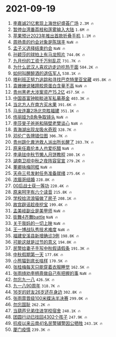 # 2021-09-19

1. [李嘉诚21亿套现上海世纪盛荟广场](https://s.weibo.com/weibo?q=%23%E6%9D%8E%E5%98%89%E8%AF%9A21%E4%BA%BF%E5%A5%97%E7%8E%B0%E4%B8%8A%E6%B5%B7%E4%B8%96%E7%BA%AA%E7%9B%9B%E8%8D%9F%E5%B9%BF%E5%9C%BA%23&Refer=top) `2.3M 🔥`
1. [暂停台湾番荔枝和莲雾输入大陆](https://s.weibo.com/weibo?q=%23%E6%9A%82%E5%81%9C%E5%8F%B0%E6%B9%BE%E7%95%AA%E8%8D%94%E6%9E%9D%E5%92%8C%E8%8E%B2%E9%9B%BE%E8%BE%93%E5%85%A5%E5%A4%A7%E9%99%86%23&Refer=top) `1.6M 🔥`
1. [苹果预计2023年推出首款折叠手机](https://s.weibo.com/weibo?q=%23%E8%8B%B9%E6%9E%9C%E9%A2%84%E8%AE%A12023%E5%B9%B4%E6%8E%A8%E5%87%BA%E9%A6%96%E6%AC%BE%E6%8A%98%E5%8F%A0%E6%89%8B%E6%9C%BA%23&Refer=top) `1.1M 🔥`
1. [周扬青的约会对象是陈瑞丰](https://s.weibo.com/weibo?q=%23%E5%91%A8%E6%89%AC%E9%9D%92%E7%9A%84%E7%BA%A6%E4%BC%9A%E5%AF%B9%E8%B1%A1%E6%98%AF%E9%99%88%E7%91%9E%E4%B8%B0%23&Refer=top) `NaN 🔥`
1. [孟子义选择结束约会](https://s.weibo.com/weibo?q=%23%E5%AD%9F%E5%AD%90%E4%B9%89%E9%80%89%E6%8B%A9%E7%BB%93%E6%9D%9F%E7%BA%A6%E4%BC%9A%23&Refer=top) `NaN 🔥`
1. [孙颖莎的球拍上有马龙照片](https://s.weibo.com/weibo?q=%23%E5%AD%99%E9%A2%96%E8%8E%8E%E7%9A%84%E7%90%83%E6%8B%8D%E4%B8%8A%E6%9C%89%E9%A9%AC%E9%BE%99%E7%85%A7%E7%89%87%23&Refer=top) `744.0K 🔥`
1. [九月份的工资千万别乱花](https://s.weibo.com/weibo?q=%23%E4%B9%9D%E6%9C%88%E4%BB%BD%E7%9A%84%E5%B7%A5%E8%B5%84%E5%8D%83%E4%B8%87%E5%88%AB%E4%B9%B1%E8%8A%B1%23&Refer=top) `731.7K 🔥`
1. [为什么武汉人喜欢边走边吃热干面](https://s.weibo.com/weibo?q=%23%E4%B8%BA%E4%BB%80%E4%B9%88%E6%AD%A6%E6%B1%89%E4%BA%BA%E5%96%9C%E6%AC%A2%E8%BE%B9%E8%B5%B0%E8%BE%B9%E5%90%83%E7%83%AD%E5%B9%B2%E9%9D%A2%23&Refer=top) `584.2K 🔥`
1. [如何叫醒醉酒的退伍军人](https://s.weibo.com/weibo?q=%E5%A6%82%E4%BD%95%E5%8F%AB%E9%86%92%E9%86%89%E9%85%92%E7%9A%84%E9%80%80%E4%BC%8D%E5%86%9B%E4%BA%BA&Refer=top) `538.1K 🔥`
1. [塔利班正努力追踪和寻找巴克特里亚宝藏](https://s.weibo.com/weibo?q=%23%E5%A1%94%E5%88%A9%E7%8F%AD%E6%AD%A3%E5%8A%AA%E5%8A%9B%E8%BF%BD%E8%B8%AA%E5%92%8C%E5%AF%BB%E6%89%BE%E5%B7%B4%E5%85%8B%E7%89%B9%E9%87%8C%E4%BA%9A%E5%AE%9D%E8%97%8F%23&Refer=top) `495.8K 🔥`
1. [袁姗姗说猪蹄胶原蛋白含量不高](https://s.weibo.com/weibo?q=%23%E8%A2%81%E5%A7%97%E5%A7%97%E8%AF%B4%E7%8C%AA%E8%B9%84%E8%83%B6%E5%8E%9F%E8%9B%8B%E7%99%BD%E5%90%AB%E9%87%8F%E4%B8%8D%E9%AB%98%23&Refer=top) `NaN 🔥`
1. [贵州黑老大涉案资产15.2亿](https://s.weibo.com/weibo?q=%23%E8%B4%B5%E5%B7%9E%E9%BB%91%E8%80%81%E5%A4%A7%E6%B6%89%E6%A1%88%E8%B5%84%E4%BA%A715.2%E4%BA%BF%23&Refer=top) `457.5K 🔥`
1. [中国首富钟睒睒进军私募基金](https://s.weibo.com/weibo?q=%23%E4%B8%AD%E5%9B%BD%E9%A6%96%E5%AF%8C%E9%92%9F%E7%9D%92%E7%9D%92%E8%BF%9B%E5%86%9B%E7%A7%81%E5%8B%9F%E5%9F%BA%E9%87%91%23&Refer=top) `403.3K 🔥`
1. [当北方人在南方买水果](https://s.weibo.com/weibo?q=%23%E5%BD%93%E5%8C%97%E6%96%B9%E4%BA%BA%E5%9C%A8%E5%8D%97%E6%96%B9%E4%B9%B0%E6%B0%B4%E6%9E%9C%23&Refer=top) `391.6K 🔥`
1. [马龙连赢2场北京胜福建](https://s.weibo.com/weibo?q=%23%E9%A9%AC%E9%BE%99%E8%BF%9E%E8%B5%A22%E5%9C%BA%E5%8C%97%E4%BA%AC%E8%83%9C%E7%A6%8F%E5%BB%BA%23&Refer=top) `351.1K 🔥`
1. [佟丽娅为B角争取镜头](https://s.weibo.com/weibo?q=%23%E4%BD%9F%E4%B8%BD%E5%A8%85%E4%B8%BAB%E8%A7%92%E4%BA%89%E5%8F%96%E9%95%9C%E5%A4%B4%23&Refer=top) `NaN 🔥`
1. [李莎旻子爸爸和隔壁老樊谈心](https://s.weibo.com/weibo?q=%23%E6%9D%8E%E8%8E%8E%E6%97%BB%E5%AD%90%E7%88%B8%E7%88%B8%E5%92%8C%E9%9A%94%E5%A3%81%E8%80%81%E6%A8%8A%E8%B0%88%E5%BF%83%23&Refer=top) `NaN 🔥`
1. [青海湖出现龙吸水奇观](https://s.weibo.com/weibo?q=%23%E9%9D%92%E6%B5%B7%E6%B9%96%E5%87%BA%E7%8E%B0%E9%BE%99%E5%90%B8%E6%B0%B4%E5%A5%87%E8%A7%82%23&Refer=top) `328.7K 🔥`
1. [邓伦广告牌错位图](https://s.weibo.com/weibo?q=%23%E9%82%93%E4%BC%A6%E5%B9%BF%E5%91%8A%E7%89%8C%E9%94%99%E4%BD%8D%E5%9B%BE%23&Refer=top) `306.7K 🔥`
1. [贵州跳化粪池救人派出所长醒了](https://s.weibo.com/weibo?q=%23%E8%B4%B5%E5%B7%9E%E8%B7%B3%E5%8C%96%E7%B2%AA%E6%B1%A0%E6%95%91%E4%BA%BA%E6%B4%BE%E5%87%BA%E6%89%80%E9%95%BF%E9%86%92%E4%BA%86%23&Refer=top) `283.7K 🔥`
1. [原来任嘉伦本人也爱吃醋](https://s.weibo.com/weibo?q=%23%E5%8E%9F%E6%9D%A5%E4%BB%BB%E5%98%89%E4%BC%A6%E6%9C%AC%E4%BA%BA%E4%B9%9F%E7%88%B1%E5%90%83%E9%86%8B%23&Refer=top) `NaN 🔥`
1. [李承铉中秋节懒人月饼教程](https://s.weibo.com/weibo?q=%23%E6%9D%8E%E6%89%BF%E9%93%89%E4%B8%AD%E7%A7%8B%E8%8A%82%E6%87%92%E4%BA%BA%E6%9C%88%E9%A5%BC%E6%95%99%E7%A8%8B%23&Refer=top) `280.1K 🔥`
1. [湖南卫视中秋之夜阵容官宣](https://s.weibo.com/weibo?q=%23%E6%B9%96%E5%8D%97%E5%8D%AB%E8%A7%86%E4%B8%AD%E7%A7%8B%E4%B9%8B%E5%A4%9C%E9%98%B5%E5%AE%B9%E5%AE%98%E5%AE%A3%23&Refer=top) `279.2K 🔥`
1. [董卿咏梅同框](https://s.weibo.com/weibo?q=%23%E8%91%A3%E5%8D%BF%E5%92%8F%E6%A2%85%E5%90%8C%E6%A1%86%23&Refer=top) `NaN 🔥`
1. [天舟三号发射任务准备就绪](https://s.weibo.com/weibo?q=%E5%A4%A9%E8%88%9F%E4%B8%89%E5%8F%B7%E5%8F%91%E5%B0%84%E4%BB%BB%E5%8A%A1%E5%87%86%E5%A4%87%E5%B0%B1%E7%BB%AA&Refer=top) `275.6K 🔥`
1. [浓眉哥结婚](https://s.weibo.com/weibo?q=%23%E6%B5%93%E7%9C%89%E5%93%A5%E7%BB%93%E5%A9%9A%23&Refer=top) `228.8K 🔥`
1. [00后战士获一等功](https://s.weibo.com/weibo?q=%2300%E5%90%8E%E6%88%98%E5%A3%AB%E8%8E%B7%E4%B8%80%E7%AD%89%E5%8A%9F%23&Refer=top) `220.4K 🔥`
1. [原来呵字有六个读音](https://s.weibo.com/weibo?q=%23%E5%8E%9F%E6%9D%A5%E5%91%B5%E5%AD%97%E6%9C%89%E5%85%AD%E4%B8%AA%E8%AF%BB%E9%9F%B3%23&Refer=top) `215.8K 🔥`
1. [学校给流浪猫做了房子](https://s.weibo.com/weibo?q=%23%E5%AD%A6%E6%A0%A1%E7%BB%99%E6%B5%81%E6%B5%AA%E7%8C%AB%E5%81%9A%E4%BA%86%E6%88%BF%E5%AD%90%23&Refer=top) `208.1K 🔥`
1. [故宫辟谣趁夜挖宝](https://s.weibo.com/weibo?q=%23%E6%95%85%E5%AE%AB%E8%BE%9F%E8%B0%A3%E8%B6%81%E5%A4%9C%E6%8C%96%E5%AE%9D%23&Refer=top) `199.4K 🔥`
1. [孟美岐副业是美甲师](https://s.weibo.com/weibo?q=%23%E5%AD%9F%E7%BE%8E%E5%B2%90%E5%89%AF%E4%B8%9A%E6%98%AF%E7%BE%8E%E7%94%B2%E5%B8%88%23&Refer=top) `NaN 🔥`
1. [街舞4齐舞battle](https://s.weibo.com/weibo?q=%23%E8%A1%97%E8%88%9E4%E9%BD%90%E8%88%9Ebattle%23&Refer=top) `NaN 🔥`
1. [关于我妈的一切上映](https://s.weibo.com/weibo?q=%23%E5%85%B3%E4%BA%8E%E6%88%91%E5%A6%88%E7%9A%84%E4%B8%80%E5%88%87%E4%B8%8A%E6%98%A0%23&Refer=top) `NaN 🔥`
1. [王一博战队秀技术难度](https://s.weibo.com/weibo?q=%23%E7%8E%8B%E4%B8%80%E5%8D%9A%E6%88%98%E9%98%9F%E7%A7%80%E6%8A%80%E6%9C%AF%E9%9A%BE%E5%BA%A6%23&Refer=top) `NaN 🔥`
1. [福建安溪县新增确诊3例](https://s.weibo.com/weibo?q=%23%E7%A6%8F%E5%BB%BA%E5%AE%89%E6%BA%AA%E5%8E%BF%E6%96%B0%E5%A2%9E%E7%A1%AE%E8%AF%8A3%E4%BE%8B%23&Refer=top) `198.8K 🔥`
1. [可能这就是过节的意义](https://s.weibo.com/weibo?q=%23%E5%8F%AF%E8%83%BD%E8%BF%99%E5%B0%B1%E6%98%AF%E8%BF%87%E8%8A%82%E7%9A%84%E6%84%8F%E4%B9%89%23&Refer=top) `194.0K 🔥`
1. [民警给妻子手写中秋假请假条](https://s.weibo.com/weibo?q=%23%E6%B0%91%E8%AD%A6%E7%BB%99%E5%A6%BB%E5%AD%90%E6%89%8B%E5%86%99%E4%B8%AD%E7%A7%8B%E5%81%87%E8%AF%B7%E5%81%87%E6%9D%A1%23&Refer=top) `191.3K 🔥`
1. [中秋假期第一天](https://s.weibo.com/weibo?q=%23%E4%B8%AD%E7%A7%8B%E5%81%87%E6%9C%9F%E7%AC%AC%E4%B8%80%E5%A4%A9%23&Refer=top) `177.6K 🔥`
1. [小熊猫到底长啥样](https://s.weibo.com/weibo?q=%23%E5%B0%8F%E7%86%8A%E7%8C%AB%E5%88%B0%E5%BA%95%E9%95%BF%E5%95%A5%E6%A0%B7%23&Refer=top) `170.5K 🔥`
1. [张桂梅每天只能穿着衣服睡觉](https://s.weibo.com/weibo?q=%E5%BC%A0%E6%A1%82%E6%A2%85%E6%AF%8F%E5%A4%A9%E5%8F%AA%E8%83%BD%E7%A9%BF%E7%9D%80%E8%A1%A3%E6%9C%8D%E7%9D%A1%E8%A7%89&Refer=top) `162.5K 🔥`
1. [张雨绮劝李柄熹做自己有把握的事](https://s.weibo.com/weibo?q=%23%E5%BC%A0%E9%9B%A8%E7%BB%AE%E5%8A%9D%E6%9D%8E%E6%9F%84%E7%86%B9%E5%81%9A%E8%87%AA%E5%B7%B1%E6%9C%89%E6%8A%8A%E6%8F%A1%E7%9A%84%E4%BA%8B%23&Refer=top) `NaN 🔥`
1. [勿忘九一八](https://s.weibo.com/weibo?q=%23%E5%8B%BF%E5%BF%98%E4%B9%9D%E4%B8%80%E5%85%AB%23&Refer=top) `426.5K 🔥`
1. [九一八90周年](https://s.weibo.com/weibo?q=%23%E4%B9%9D%E4%B8%80%E5%85%AB90%E5%91%A8%E5%B9%B4%23&Refer=top) `318.7K 🔥`
1. [16岁的好友26岁还在身边](https://s.weibo.com/weibo?q=%2316%E5%B2%81%E7%9A%84%E5%A5%BD%E5%8F%8B26%E5%B2%81%E8%BF%98%E5%9C%A8%E8%BA%AB%E8%BE%B9%23&Refer=top) `302.8K 🔥`
1. [张雨霏晋级100米蝶泳半决赛](https://s.weibo.com/weibo?q=%23%E5%BC%A0%E9%9B%A8%E9%9C%8F%E6%99%8B%E7%BA%A7100%E7%B1%B3%E8%9D%B6%E6%B3%B3%E5%8D%8A%E5%86%B3%E8%B5%9B%23&Refer=top) `299.0K 🔥`
1. [勿忘国耻](https://s.weibo.com/weibo?q=%23%E5%8B%BF%E5%BF%98%E5%9B%BD%E8%80%BB%23&Refer=top) `262.2K 🔥`
1. [当葫芦兄弟住进学校宿舍](https://s.weibo.com/weibo?q=%23%E5%BD%93%E8%91%AB%E8%8A%A6%E5%85%84%E5%BC%9F%E4%BD%8F%E8%BF%9B%E5%AD%A6%E6%A0%A1%E5%AE%BF%E8%88%8D%23&Refer=top) `248.1K 🔥`
1. [团圆行动已找回4302个孩子](https://s.weibo.com/weibo?q=%23%E5%9B%A2%E5%9C%86%E8%A1%8C%E5%8A%A8%E5%B7%B2%E6%89%BE%E5%9B%9E4302%E4%B8%AA%E5%AD%A9%E5%AD%90%23&Refer=top) `247.9K 🔥`
1. [抗疫以来云南41名民警辅警因公牺牲](https://s.weibo.com/weibo?q=%23%E6%8A%97%E7%96%AB%E4%BB%A5%E6%9D%A5%E4%BA%91%E5%8D%9741%E5%90%8D%E6%B0%91%E8%AD%A6%E8%BE%85%E8%AD%A6%E5%9B%A0%E5%85%AC%E7%89%BA%E7%89%B2%23&Refer=top) `243.1K 🔥`
1. [厦门疫情](https://s.weibo.com/weibo?q=%23%E5%8E%A6%E9%97%A8%E7%96%AB%E6%83%85%23&Refer=top) `239.3K 🔥`
